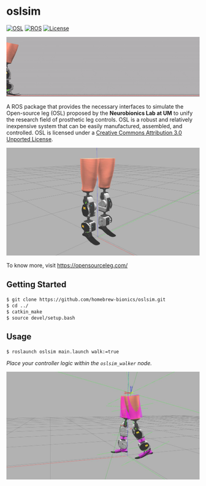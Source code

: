 # oslsim

[![OSL](https://img.shields.io/badge/UMich-OSL-yellow)](https://opensourceleg.com/)
[![ROS](https://img.shields.io/badge/ROS-Melodic-blue)](http://wiki.ros.org/melodic)
[![License](https://img.shields.io/github/license/homebrew-bionics/oslsim)](https://github.com/homebrew-bionics/oslsim/blob/master/LICENSE.md)

<img src="./oslsim_banner.gif" width="800">

A ROS package that provides the necessary interfaces to simulate the Open-source leg (OSL) proposed by the **Neurobionics Lab at UM** to unify the research field of prosthetic leg controls. OSL is a robust and relatively inexpensive system that can be easily manufactured, assembled, and controlled. OSL is licensed under a [Creative Commons Attribution 3.0 Unported License](https://creativecommons.org/licenses/by/3.0/deed.en_US).

<img src="./oslsim.jpg" width="800">

To know more, visit https://opensourceleg.com/

## Getting Started
```
$ git clone https://github.com/homebrew-bionics/oslsim.git
$ cd ../
$ catkin_make
$ source devel/setup.bash
```

## Usage
```
$ roslaunch oslsim main.launch walk:=true
```
*Place your controller logic within the ``oslsim_walker`` node.*

<img src="./oslsim_walk.jpg" width="800">

